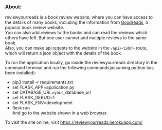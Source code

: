 ### About:  
reviewyourreads is a book review website, where you can have access to the details of many books, including the information from [Goodreads](https://www.goodreads.com/), a popular book review website.  
You can also add reviews to the books and can read the reviews which others have left. But one user cannot add multiple reviews to the same book.  
Also, you can make api reqests to the website in the ```/api/<isbn>``` route, which will return a json object with the details of the book.

To run the application locally, go inside the reviewyourreads directory in the command terminal and run the following commands(assuming python has been installed):
 -  pip3 install -r requirements.txt   
 -  set FLASK_APP=application.py
 -  set DATABASE_URL=your_database_url
 -  set FLASK_DEBUG=1
 -  set FLASK_ENV=development
 -  flask run     
And go to the website shown in a web browser. 

To visit the site online, visit https://reviewyourreads.herokuapp.com/
